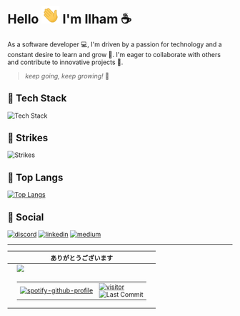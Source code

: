 # Hello <img src="https://github.com/ABSphreak/ABSphreak/raw/master/gifs/Hi.gif" width="40px"> I'm Ilham ☕

As a software developer 💻, I'm driven by a passion for technology and a constant desire to learn and grow 💫. I'm eager to collaborate with others and contribute to innovative projects 🤝.

> *keep going, keep growing!* 🌱
>  

## 🧰 Tech Stack
![Tech Stack](https://skillicons.dev/icons?i=html,css,javascript,typescript,react,redux,nextjs,webpack,vite,bootstrap,tailwindcss,vercel,netlify,heroku,figma,nodejs,express,nest,sequelize,prisma,go,python,php,mysql,postgresql,mongodb,redis,firebase,postman,rabbitmq,docker,git,github,aws,selenium,jenkins,prometheus,grafana,bash,linux)

## 🏹 Strikes
![Strikes](https://github-readme-streak-stats.herokuapp.com/?user=IlhamLamp&theme=ayu-mirage&hide_border=true)


## 🌠 Top Langs
[![Top Langs](https://github-readme-stats.vercel.app/api/top-langs/?username=IlhamLamp&layout=compact)](https://github.com/IlhamLamp/github-readme-stats)

## 🤝 Social
[![discord](https://img.shields.io/badge/Discord-5865F2?style=flat&logo=discord&logoColor=white)](https://discord.com) [![linkedin](https://img.shields.io/badge/LinkedIn-0A66C2?style=flat&logo=linkedin&logoColor=white)](https://www.linkedin.com/in/ilham-nur-utomo/) [![medium](https://img.shields.io/badge/Medium-12100E?style=flat&logo=medium&logoColor=white)](https://medium.com/) 

------------------------------------------------------
|   |  ありがとうございます |   |
|---|---|---|
|   |<img src="https://i.pinimg.com/originals/6b/3a/7d/6b3a7d6e4c37515c657381f712ab76c0.gif" width="auto"/>|   |
|   |<table><tr><td>[![spotify-github-profile](https://spotify-github-profile.kittinanx.com/api/view?uid=0hvgaubjuso250jh9wjx7vo6s&cover_image=true&theme=natemoo-re&show_offline=false&background_color=121212&interchange=false&bar_color=53b14f&bar_color_cover=false)](https://github.com/kittinan/spotify-github-profile)</td><td><div>[![visitor](https://visitcount.itsvg.in/api?id=IlhamLamp&icon=0&color=6)](https://visitcount.itsvg.in)<div><div>![Last Commit](https://img.shields.io/github/last-commit/IlhamLamp/IlhamLamp.svg)</div></td></tr></table>|  |
